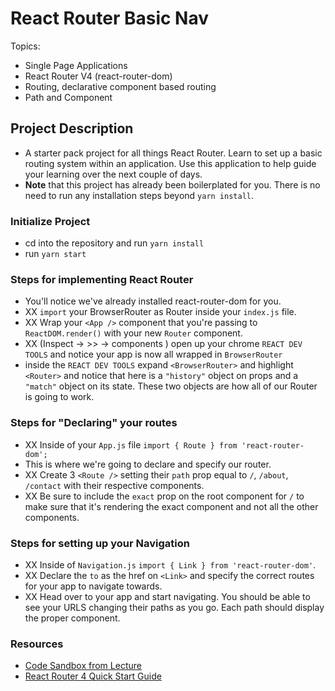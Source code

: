 # React Router Basic Nav

Topics:

* Single Page Applications
* React Router V4 (react-router-dom)
* Routing, declarative component based routing
* Path and Component

## Project Description

* A starter pack project for all things React Router. Learn to set up a basic routing system within an application. Use this application to help guide your learning over the next couple of days.
* **Note** that this project has already been boilerplated for you. There is no need to run any installation steps beyond `yarn install`.

### Initialize Project

* cd into the repository and run `yarn install`
* run `yarn start`

### Steps for implementing React Router

* You'll notice we've already installed react-router-dom for you.
* XX `import` your BrowserRouter as Router inside your `index.js` file.
* XX Wrap your `<App />` component that you're passing to `ReactDOM.render()` with your new `Router` component.
* XX (Inspect -> >> -> components ) open up your chrome `REACT DEV TOOLS` and notice your app is now all wrapped in `BrowserRouter`
* inside the `REACT DEV TOOLS` expand `<BrowserRouter>` and highlight `<Router>` and notice that here is a `"history"` object on props and a `"match"` object on its state. These two objects are how all of our Router is going to work.

### Steps for "Declaring" your routes

* XX Inside of your `App.js` file `import { Route } from 'react-router-dom';`
* This is where we're going to declare and specify our router.
* XX Create 3 `<Route />` setting their `path` prop equal to `/`, `/about`, `/contact` with their respective components.
* XX Be sure to include the `exact` prop on the root component for `/` to make sure that it's rendering the exact component and not all the other components.

### Steps for setting up your Navigation

* XX Inside of `Navigation.js` `import { Link } from 'react-router-dom'`.
* XX Declare the `to` as the href on `<Link>` and specify the correct routes for your app to navigate towards.
* XX Head over to your app and start navigating. You should be able to see your URLS changing their paths as you go. Each path should display the proper component.

### Resources

* [Code Sandbox from Lecture](https://codesandbox.io/s/n58oqgwmP)
* [React Router 4 Quick Start Guide](https://reacttraining.com/react-router/web/guides/quick-start)
